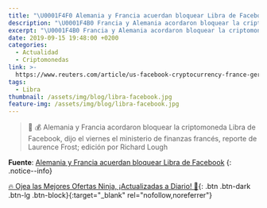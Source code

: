```yaml
---
title: "\U0001F4F0 Alemania y Francia acuerdan bloquear Libra de Facebook"
description: "\U0001F4B0 Francia y Alemania acordaron bloquear la criptomoneda Libra de Facebook, dijo el viernes el ministerio de finanzas francés, por Laurence Frost; edición por Richard Lough"
excerpt: "\U0001F4B0 Francia y Alemania acordaron bloquear la criptomoneda Libra de Facebook, dijo el viernes el ministerio de finanzas francés, por Laurence Frost; edición por Richard Lough"
date: 2019-09-15 19:48:00 +0200
categories:
  - Actualidad
  - Criptomonedas
link: >-
  https://www.reuters.com/article/us-facebook-cryptocurrency-france-german/france-and-germany-agree-to-block-facebooks-libra-idUSKCN1VY1XU
tags:
  - Libra
thumbnail: /assets/img/blog/libra-facebook.jpg
feature-img: /assets/img/blog/libra-facebook.jpg
---
```


> 📰 💰 Alemania y Francia acordaron bloquear la criptomoneda Libra de Facebook, dijo el viernes el ministerio de finanzas franc&eacute;s, reporte de Laurence Frost; edici&oacute;n por Richard Lough

**Fuente**\: [Alemania y Francia acuerdan bloquear Libra de Facebook](https://www.reuters.com/article/us-facebook-cryptocurrency-france-german/france-and-germany-agree-to-block-facebooks-libra-idUSKCN1VY1XU "Francia y Alemania acordaron bloquear la criptomoneda Libra de Facebook, dijo el viernes el ministerio de finanzas francés, por Laurence Frost; edición por Richard Lough")
{: .notice--info}

[🔥 Ojea las Mejores Ofertas Ninja, ¡Actualizadas a Diario! 🎁](https://www.amazon.es/shop/cibercursos){: .btn .btn-dark .btn-lg .btn-block}{:target="_blank" rel="nofollow,noreferrer"}